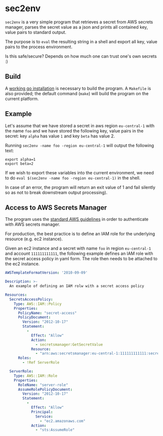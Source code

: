 # sec2env

`sec2env` is a very simple program that retrieves a secret from AWS
secrets manager, parses the secret value as a json and prints all
contained key, value pairs to standard output.

The purpose is to `eval` the resulting string in a shell and export
all key, value pairs to the process environment.

Is this safe/secure? Depends on how much one can trust one's own
secrets :)

## Build

A [working go installation](https://golang.org/doc/install) is
necessary to build the program. A `Makefile` is also provided; the
default command (`make`) will build the program on the current
platform.

## Example

Let's assume that we have stored a secret in aws region `eu-central-1`
with the name `foo` and we have stored the following key, value pairs
in the secret: key `alpha` has value `1` and key `beta` has value 2.

Running `sec2env -name foo -region eu-central-1` will output the
following text:

```
export alpha=1
export beta=2
```

If we wish to export these variables into the current environment, we
need to do `eval $(sec2env -name foo -region eu-central-1)` in the
shell.

In case of an error, the program will return an exit value of 1 and
fail silently so as not to break downstream output processing).

## Access to AWS Secrets Manager

The program uses the [standard AWS
guidelines](https://aws.amazon.com/blogs/security/a-new-and-standardized-way-to-manage-credentials-in-the-aws-sdks/)
in order to authenticate with AWS secrets manager.

For production, the best practice is to define an IAM role for the
underlying resource (e.g. ec2 instance).

Given an ec2 instance and a secret with name `foo` in region
`eu-central-1` and account `111111111111`, the following example
defines an IAM role with the secret access policy in yaml form. The
role then needs to be attached to the ec2 instance.

```yaml
AWSTemplateFormatVersion: '2010-09-09'

Description: >-
  An example of defining an IAM rolw with a secret access policy

Resources:
  SecretsAccessPolicy:
    Type: AWS::IAM::Policy
    Properties:
      PolicyName: "secret-access"
      PolicyDocument:
        Version: "2012-10-17"
        Statement:
          -
            Effect: "Allow"
            Action:
              - secretsmanager:GetSecretValue
            Resource:
              - "arn:aws:secretsmanager:eu-central-1:111111111111:secret:foo"
      Roles:
        - !Ref ServerRole

  ServerRole:
    Type: AWS::IAM::Role
    Properties:
      RoleName: "server-role"
      AssumeRolePolicyDocument:
        Version: "2012-10-17"
        Statement:
          -
            Effect: "Allow"
            Principal:
              Service:
                - "ec2.amazonaws.com"
            Action:
              - "sts:AssumeRole"
```
